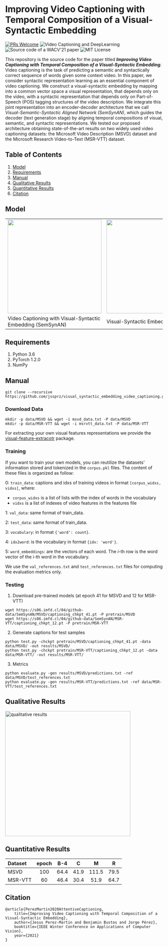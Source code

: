 # Improving Video Captioning with Temporal Composition of a Visual-Syntactic Embedding

[![PRs Welcome](https://img.shields.io/badge/PRs-welcome-brightgreen.svg?style=flat-square)](http://makeapullrequest.com)
![Video Captioning and DeepLearning](https://img.shields.io/badge/VideoCaptioning-DeepLearning-orange)
![Source code of a WACV'21 paper](https://img.shields.io/badge/WACVpaper-SourceCode-yellow)
![MIT License](https://img.shields.io/badge/license-MIT-green)

This repository is the source code for the paper titled ***Improving Video Captioning with Temporal Composition of a Visual-Syntactic Embedding***.
Video captioning is the task of predicting a semantic and syntactically correct sequence of words given some context video. In this paper, we consider syntactic representation learning as an essential component of video captioning. We construct a visual-syntactic embedding by mapping into a common vector space a visual representation, that depends only on the video, with a syntactic representation that depends only on Part-of-Speech (POS) tagging structures of the video description. We integrate this joint representation into an encoder-decoder architecture that we call *Visual-Semantic-Syntactic Aligned Network (SemSynAN)*, which guides the decoder (text generation stage) by aligning temporal compositions of visual, semantic, and syntactic representations. We tested our proposed architecture obtaining state-of-the-art results on two widely used video captioning datasets: the Microsoft Video Description (MSVD) dataset and the Microsoft Research Video-to-Text (MSR-VTT) dataset.

## Table of Contents

1. [Model](#model)
2. [Requirements](#requirements)
3. [Manual](#manual)
4. [Qualitative Results](#qualitative)
5. [Quantitative Results](#quantitative)
6. [Citation](#citation)

## <a name="model"></a>Model

<table>
  <tr>
    <td style="text-align: center;"><img src="https://users.dcc.uchile.cl/~jeperez/media/2021/SemSynAN_model-with-features.png" height=300></td>
    <td style="text-align: center;"><img src="https://users.dcc.uchile.cl/~jeperez/media/2021/SemSynAN_visual-syntax.png" height=300></td>
  </tr>
  <tr>
    <td>Video Captioning with Visual-Syntactic Embedding (SemSynAN)</td>
    <td>Visual-Syntactic Embedding</td>
  </tr>
 </table>

## <a name="requirements"></a>Requirements

1. Python 3.6
2. PyTorch 1.2.0
3. NumPy

## <a name="manual"></a>Manual

```
git clone --recursive https://github.com/jssprz/visual_syntactic_embedding_video_captioning.git
```

### Download Data

```
mkdir -p data/MSVD && wget -i msvd_data.txt -P data/MSVD
mkdir -p data/MSR-VTT && wget -i msrvtt_data.txt -P data/MSR-VTT
```

For extracting your own visual features representations we provide the [visual-feature-extracotr](https://github.com/jssprz/video-features-extractor) package.

### Training

If you want to train your own models, you can reutilize the datasets' information stored and tokenized in the ``corpus.pkl`` files. The content of these files is organized as follow:

0: ``train_data``: captions and idxs of training videos in format ``[corpus_widxs, vidxs]``, where:

* ``corpus_widxs`` is a list of lists with the index of words in the vocabulary
* ``vidxs`` is a list of indexes of video features in the features file

1: ``val_data``: same format of train_data.

2: ``test_data``: same format of train_data.

3: ``vocabulary``: in format ``{'word': count}``.

4: ``idx2word``: is the vocabulary in format ``{idx: 'word'}``.

5: ``word_embeddings``: are the vectors of each word. The *i*-th row is the word vector of the i-th word in the vocabulary.

We use the ``val_references.txt`` and ``test_references.txt`` files for computing the evaluation metrics only.

### Testing

1. Download pre-trained models (at epoch 41 for MSVD and 12 for MSR-VTT)

```
wget https://s06.imfd.cl/04/github-data/SemSynAN/MSVD/captioning_chkpt_41.pt -P pretrain/MSVD
wget https://s06.imfd.cl/04/github-data/SemSynAN/MSR-VTT/captioning_chkpt_12.pt -P pretrain/MSR-VTT
```

2. Generate captions for test samples

```
python test.py -chckpt pretrain/MSVD/captioning_chkpt_41.pt -data data/MSVD/ -out results/MSVD/
python test.py -chckpt pretrain/MSR-VTT/captioning_chkpt_12.pt -data data/MSR-VTT/ -out results/MSR-VTT/
```

3. Metrics

```
python evaluate.py -gen results/MSVD/predictions.txt -ref data/MSVD/test_references.txt
python evaluate.py -gen results/MSR-VTT/predictions.txt -ref data/MSR-VTT/test_references.txt
```

## <a name="qualitative"></a>Qualitative Results
<img src="https://users.dcc.uchile.cl/~jeperez/media/2021/SemSynAN_examples.png" alt="qualitative results" height="400"/>

## <a name="quantitative"></a>Quantitative Results

| Dataset | epoch    | B-4      | C        | M        | R        
| :------ | :------: | :------: | :------: | :------: | :------:
|MSVD     | 100      | 64.4     | 41.9     | 111.5    | 79.5
|MSR-VTT  | 60       | 46.4     | 30.4     | 51.9     | 64.7

## <a name="citation"></a>Citation

```
@article{PerezMartin2020AttentiveCaptioning,
	title={Improving Video Captioning with Temporal Composition of a Visual-Syntactic Embedding},
	author={Jesus Perez-Martin and Benjamin Bustos and Jorge Pérez},
	booktitle={IEEE Winter Conference on Applications of Computer Vision},
	year={2021}
}
```
